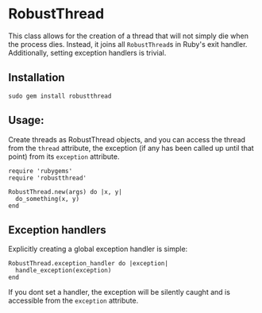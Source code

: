 # RobustThread

This class allows for the creation of a thread that will not simply die when
the process dies. Instead, it joins all `RobustThread`s in Ruby's exit handler.
Additionally, setting exception handlers is trivial.

## Installation

    sudo gem install robustthread

## Usage:

Create threads as RobustThread objects, and you can access the thread from the
`thread` attribute, the exception (if any has been called up until that point)
from its `exception` attribute.

    require 'rubygems'
    require 'robustthread'

    RobustThread.new(args) do |x, y|
      do_something(x, y)
    end

## Exception handlers

Explicitly creating a global exception handler is simple:

    RobustThread.exception_handler do |exception|
      handle_exception(exception)
    end

If you dont set a handler, the exception will be silently caught and is 
accessible from the `exception` attribute.


